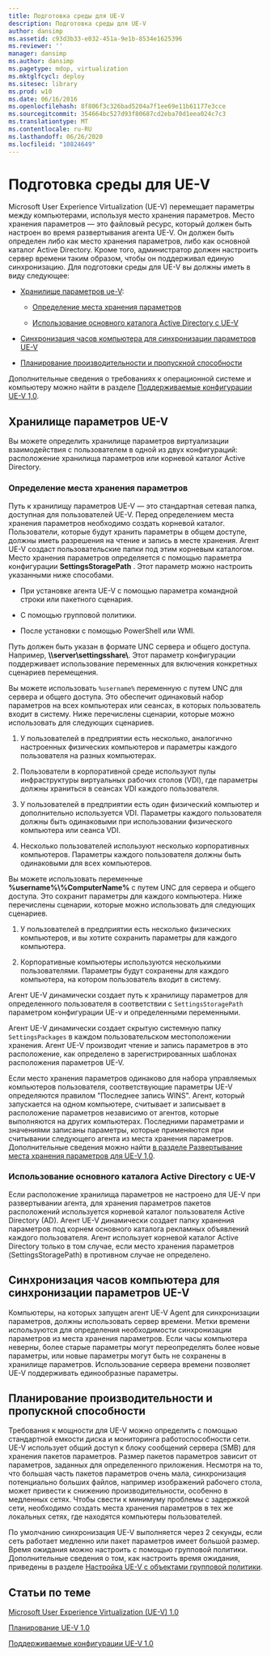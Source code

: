 ```yaml
---
title: Подготовка среды для UE-V
description: Подготовка среды для UE-V
author: dansimp
ms.assetid: c93d3b33-e032-451a-9e1b-8534e1625396
ms.reviewer: ''
manager: dansimp
ms.author: dansimp
ms.pagetype: mdop, virtualization
ms.mktglfcycl: deploy
ms.sitesec: library
ms.prod: w10
ms.date: 06/16/2016
ms.openlocfilehash: 8f806f3c326bad5204a7f1ee69e11b61177e3cce
ms.sourcegitcommit: 354664bc527d93f80687cd2eba70d1eea024c7c3
ms.translationtype: MT
ms.contentlocale: ru-RU
ms.lasthandoff: 06/26/2020
ms.locfileid: "10824649"
---
```

# Подготовка среды для UE-V


Microsoft User Experience Virtualization (UE-V) перемещает параметры между компьютерами, используя место хранения параметров. Место хранения параметров — это файловый ресурс, который должен быть настроен во время развертывания агента UE-V. Он должен быть определен либо как место хранения параметров, либо как основной каталог Active Directory. Кроме того, администратор должен настроить сервер времени таким образом, чтобы он поддерживал единую синхронизацию. Для подготовки среды для UE-V вы должны иметь в виду следующее:

-   [Хранилище параметров ue-V](#bkmk-uevsettingsstorage):

    -   [Определение места хранения параметров](#bkmk-definingsettingsstoragelocation)

    -   [Использование основного каталога Active Directory с UE-V](#bkmk-usingactivedirectoryhomedirectory)

-   [Синхронизация часов компьютера для синхронизации параметров UE-V](#bkmk-synchronizecomputerclocks)

-   [Планирование производительности и пропускной способности](#bkmk-performancecapacityplanning)

Дополнительные сведения о требованиях к операционной системе и компьютеру можно найти в разделе [Поддерживаемые конфигурации UE-V 1,0](supported-configurations-for-ue-v-10.md).

## <a href="" id="bkmk-uevsettingsstorage"></a>Хранилище параметров UE-V


Вы можете определить хранилище параметров виртуализации взаимодействия с пользователем в одной из двух конфигураций: расположение хранилища параметров или корневой каталог Active Directory.

### <a href="" id="bkmk-definingsettingsstoragelocation"></a>Определение места хранения параметров

Путь к хранилищу параметров UE-V — это стандартная сетевая папка, доступная для пользователей UE-V. Перед определением места хранения параметров необходимо создать корневой каталог. Пользователи, которые будут хранить параметры в общем доступе, должны иметь разрешения на чтение и запись в месте хранения. Агент UE-V создаст пользовательские папки под этим корневым каталогом. Место хранения параметров определяется с помощью параметра конфигурации **SettingsStoragePath** . Этот параметр можно настроить указанными ниже способами.

-   При установке агента UE-V с помощью параметра командной строки или пакетного сценария.

-   С помощью групповой политики.

-   После установки с помощью PowerShell или WMI.

Путь должен быть указан в формате UNC сервера и общего доступа. Например, **\\\\server\\settingsshare\\**. Этот параметр конфигурации поддерживает использование переменных для включения конкретных сценариев перемещения.

Вы можете использовать `%username%` переменную с путем UNC для сервера и общего доступа. Это обеспечит одинаковый набор параметров на всех компьютерах или сеансах, в которых пользователь входит в систему. Ниже перечислены сценарии, которые можно использовать для следующих сценариев.

1.  У пользователей в предприятии есть несколько, аналогично настроенных физических компьютеров и параметры каждого пользователя на разных компьютерах.

2.  Пользователи в корпоративной среде используют пулы инфраструктуры виртуальных рабочих столов (VDI), где параметры должны храниться в сеансах VDI каждого пользователя.

3.  У пользователей в предприятии есть один физический компьютер и дополнительно используется VDI. Параметры каждого пользователя должны быть одинаковыми при использовании физического компьютера или сеанса VDI.

4.  Несколько пользователей используют несколько корпоративных компьютеров. Параметры каждого пользователя должны быть одинаковыми для всех компьютеров.

Вы можете использовать переменные **%username%\\%ComputerName%** с путем UNC для сервера и общего доступа. Это сохранит параметры для каждого компьютера. Ниже перечислены сценарии, которые можно использовать для следующих сценариев.

1.  У пользователей в предприятии есть несколько физических компьютеров, и вы хотите сохранить параметры для каждого компьютера.

2.  Корпоративные компьютеры используются несколькими пользователями. Параметры будут сохранены для каждого компьютера, на котором пользователь входит в систему.

Агент UE-V динамически создает путь к хранилищу параметров для определенного пользователя в соответствии с `SettingsStoragePath` параметром конфигурации UE-v и определенными переменными.

Агент UE-V динамически создает скрытую системную папку `SettingsPackages` в каждом пользовательском местоположении хранения. Агент UE-V производит чтение и запись параметров в это расположение, как определено в зарегистрированных шаблонах расположения параметров UE-V.

Если место хранения параметров одинаково для набора управляемых компьютеров пользователя, соответствующие параметры UE-V определяются правилом "Последнее запись WINS". Агент, который запускается на одном компьютере, считывает и записывает в расположение параметров независимо от агентов, которые выполняются на других компьютерах. Последними параметрами и значениями записаны параметры, которые применяются при считывании следующего агента из места хранения параметров. Дополнительные сведения можно найти [в разделе Развертывание места хранения параметров для UE-V 1,0](deploying-the-settings-storage-location-for-ue-v-10.md).

### <a href="" id="bkmk-usingactivedirectoryhomedirectory"></a>Использование основного каталога Active Directory с UE-V

Если расположение хранилища параметров не настроено для UE-V при развертывании агента, для хранения параметров пакетов расположений используется корневой каталог пользователя Active Directory (AD). Агент UE-V динамически создает папку хранения параметров под корнем основного каталога рекламных объявлений каждого пользователя. Агент использует корневой каталог Active Directory только в том случае, если место хранения параметров (SettingsStoragePath) в противном случае не определено.

## <a href="" id="bkmk-synchronizecomputerclocks"></a>Синхронизация часов компьютера для синхронизации параметров UE-V


Компьютеры, на которых запущен агент UE-V Agent для синхронизации параметров, должны использовать сервер времени. Метки времени используются для определения необходимости синхронизации параметров из места хранения параметров. Если часы компьютера неверны, более старые параметры могут переопределять более новые параметры, или новые параметры могут быть не сохранены в хранилище параметров. Использование сервера времени позволяет UE-V поддерживать единообразные параметры.

## <a href="" id="bkmk-performancecapacityplanning"></a>Планирование производительности и пропускной способности


Требования к мощности для UE-V можно определить с помощью стандартной емкости диска и мониторинга работоспособности сети. UE-V использует общий доступ к блоку сообщений сервера (SMB) для хранения пакетов параметров. Размер пакетов параметров зависит от параметров, заданных для определенного приложения. Несмотря на то, что большая часть пакетов параметров очень мала, синхронизация потенциально больших файлов, например изображений рабочего стола, может привести к снижению производительности, особенно в медленных сетях. Чтобы свести к минимуму проблемы с задержкой сети, необходимо создать места хранения параметров в тех же локальных сетях, где находятся компьютеры пользователей.

По умолчанию синхронизация UE-V выполняется через 2 секунды, если сеть работает медленно или пакет параметров имеет большой размер. Время ожидания можно настроить с помощью групповой политики. Дополнительные сведения о том, как настроить время ожидания, приведены в разделе [Настройка UE-V с объектами групповой политики](configuring-ue-v-with-group-policy-objects.md).

## Статьи по теме


[Microsoft User Experience Virtualization (UE-V) 1.0](index.md)

[Планирование UE-V 1.0](planning-for-ue-v-10.md)

[Поддерживаемые конфигурации UE-V 1.0](supported-configurations-for-ue-v-10.md)

 

 






